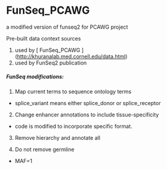 # FunSeq_PCAWG
a modified version of funseq2 for PCAWG project

Pre-built data context sources
 1. used by [ FunSeq_PCAWG ] (http://khuranalab.med.cornell.edu/data.html)
 2. used by FunSeq2 publication 

##### FunSeq modifications:
1. Map current terms to sequence ontology terms
  * splice_variant means either splice_donor or splice_receptor
 
2. Change enhancer annotations to include tissue-specificity
  * code is modified to incorporate specific format.
 
3. Remove hierarchy and annotate all
 
4. Do not remove germline
  * MAF=1

